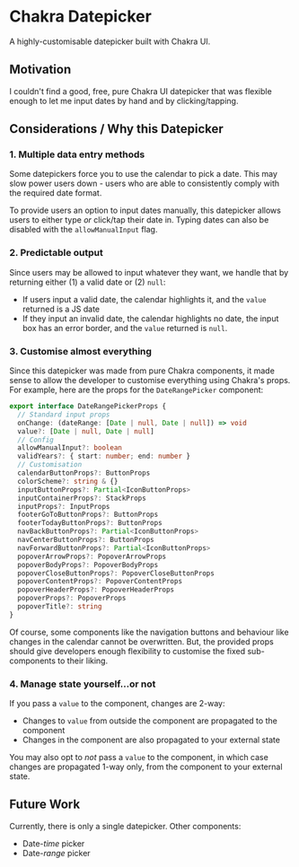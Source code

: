 # Chakra Datepicker
A highly-customisable datepicker built with Chakra UI.

## Motivation
I couldn't find a good, free, pure Chakra UI datepicker that was flexible enough to let me input dates by hand and by clicking/tapping.

## Considerations / Why this Datepicker

### 1. Multiple data entry methods
Some datepickers force you to use the calendar to pick a date. This may slow power users down - users who are able to consistently comply with the required date format.

To provide users an option to input dates manually, this datepicker allows users to either type *or* click/tap their date in. Typing dates can also be disabled with the `allowManualInput` flag.

### 2. Predictable output
Since users may be allowed to input whatever they want, we handle that by returning either (1) a valid date or (2) `null`:

- If users input a valid date, the calendar highlights it, and the `value` returned is a JS date
- If they input an invalid date, the calendar highlights no date, the input box has an error border, and the `value` returned is `null`.

### 3. Customise almost everything
Since this datepicker was made from pure Chakra components, it made sense to allow the developer to customise everything using Chakra's props. For example, here are the props for the `DateRangePicker` component:

```ts
export interface DateRangePickerProps {
  // Standard input props
  onChange: (dateRange: [Date | null, Date | null]) => void
  value?: [Date | null, Date | null]
  // Config
  allowManualInput?: boolean
  validYears?: { start: number; end: number }
  // Customisation
  calendarButtonProps?: ButtonProps
  colorScheme?: string & {}
  inputButtonProps?: Partial<IconButtonProps>
  inputContainerProps?: StackProps
  inputProps?: InputProps
  footerGoToButtonProps?: ButtonProps
  footerTodayButtonProps?: ButtonProps
  navBackButtonProps?: Partial<IconButtonProps>
  navCenterButtonProps?: ButtonProps
  navForwardButtonProps?: Partial<IconButtonProps>
  popoverArrowProps?: PopoverArrowProps
  popoverBodyProps?: PopoverBodyProps
  popoverCloseButtonProps?: PopoverCloseButtonProps
  popoverContentProps?: PopoverContentProps
  popoverHeaderProps?: PopoverHeaderProps
  popoverProps?: PopoverProps
  popoverTitle?: string
}
```

Of course, some components like the navigation buttons and behaviour like changes in the calendar cannot be overwritten. But, the provided props should give developers enough flexibility to customise the fixed sub-components to their liking.

### 4. Manage state yourself...or not
If you pass a `value` to the component, changes are 2-way:
- Changes to `value` from outside the component are propagated to the component
- Changes in the component are also propagated to your external state

You may also opt to *not* pass a `value` to the component, in which case changes are propagated 1-way only, from the component to your external state.

## Future Work
Currently, there is only a single datepicker. Other components:

- Date-*time* picker
- Date-*range* picker